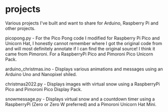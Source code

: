 # projects
Various projects I've built and want to share for Arduino, Raspberry Pi and other projects.

picopong.py - For the Pico Pong code I modified for Raspberry Pi Pico and Unicorn Hat, I honestly cannot remember where I got the original code from and will most definitely annotate if I can find the original source!  I think it came from Pimoroni.  For a RaspberryPi Pico and Pimoroni Pico Unicorn Pack.

arduino_christmas.ino - Displays various animations and messages using an Arduino Uno and Nanopixel shiled.

christmas2022.py - Displays images with virtual snow using a RaspberryPi Pico and Pimoroni Pico Display Pack.

snowmessage.py - Displays virtual snow and a countdown timer using a RaspberryPi (Zero or Zero W preferred) and a Pimoroni Unicorn Hat Mini.
